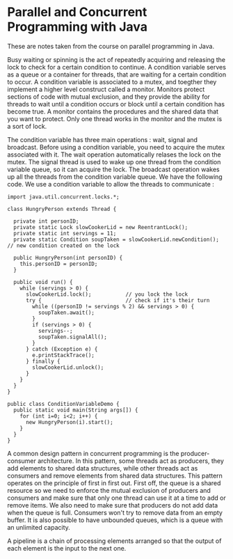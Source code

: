 # Parallel and Concurrent Programming with Java

These are notes taken from the course on parallel programming in Java.

Busy waiting or spinning is the act of repeatedly acquiring and releasing the lock to check for a certain condition to continue. A condition variable serves as a queue or a container for threads, that are waiting for a certain condition to occur. A condition variable is associated to a mutex, and toegther they implement a higher level construct called a monitor. Monitors protect sections of code with mutual exclusion, and they provide the ability for threads to wait until a condition occurs or block until a certain condition has become true. A monitor contains the procedures and the shared data that you want to protect. Only one thread works in the monitor and the mutex is a sort of lock.

The condition variable has three main operations : wait, signal and broadcast. Before using a condition variable, you need to acquire the mutex associated with it. The wait operation automatically relases the lock on the mutex. The signal thread is used to wake up one thread from the condition variable queue, so it can acquire the lock. The broadcast operation wakes up all the threads from the condition variable queue. We have the following code. We use a condition variable to allow the threads to communicate : 

```
import java.util.concurrent.locks.*;

class HungryPerson extends Thread {
  
  private int personID;
  private static Lock slowCookerLid = new ReentrantLock();
  private static int servings = 11;
  private static Condition soupTaken = slowCookerLid.newCondition();  // new condition created on the lock
  
  public HungryPerson(int personID) {
    this.personID = personID;
  }
  
  public void run() {
    while (servings > 0) {
      slowCookerLid.lock();           // you lock the lock
      try {                           // check if it's their turn
        while ((personID != servings % 2) && servings > 0) {
          soupTaken.await();
        }
        if (servings > 0) {
          servings--;
          soupTaken.signalAll();
        }
      } catch (Exception e) {
        e.printStackTrace();
      } finally {
        slowCookerLid.unlock();
      }
    }
  }
}

public class ConditionVariableDemo {
  public static void main(String args[]) {
    for (int i=0; i<2; i++) {
      new HungryPerson(i).start();
    }
  }
}
```
A common design pattern in concurrent programming is the producer-consumer architecture. In this pattern, some threads act as producers, they add elements to shared data structures, while other threads act as consumers and remove elements from shared data structures. This pattern operates on the principle of first in first out. First off, the queue is a shared resource so we need to enforce the mutual exclusion of producers and consumers and make sure that only one thread can use it at a time to add or remove items. We also need to make sure that producers do not add data when the queue is full. Consumers won't try to remove data from an empty buffer. It is also possible to have unbounded queues, which is a queue with an unlimited capacity.

A pipeline is a chain of processing elements arranged so that the output of each element is the input to the next one.
